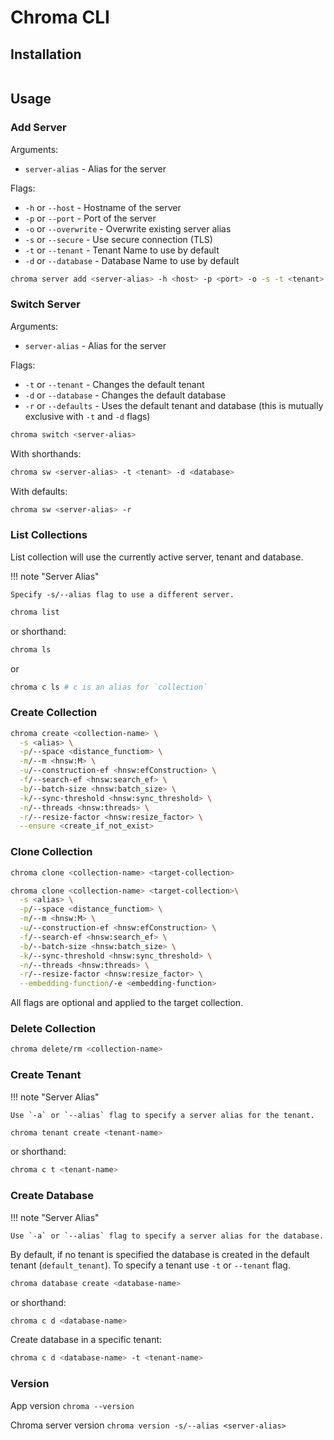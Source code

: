 # Chroma CLI

## Installation

```bash
```

## Usage

### Add Server

Arguments:

- `server-alias` - Alias for the server

Flags:

- `-h` or `--host` - Hostname of the server
- `-p` or `--port` - Port of the server
- `-o` or `--overwrite` - Overwrite existing server alias
- `-s` or `--secure` - Use secure connection (TLS)
- `-t` or `--tenant` - Tenant Name to use by default
- `-d` or `--database` - Database Name to use by default

```bash
chroma server add <server-alias> -h <host> -p <port> -o -s -t <tenant> -d <database>
```

### Switch Server

Arguments:

- `server-alias` - Alias for the server

Flags:

- `-t` or `--tenant` - Changes the default tenant
- `-d` or `--database` - Changes the default database
- `-r` or `--defaults` - Uses the default tenant and database (this is mutually exclusive with `-t` and `-d` flags)

```bash
chroma switch <server-alias>
```

With shorthands:

```bash
chroma sw <server-alias> -t <tenant> -d <database>
```

With defaults:

```bash
chroma sw <server-alias> -r
```

### List Collections

List collection will use the currently active server, tenant and database.

!!! note "Server Alias"

    Specify -s/--alias flag to use a different server.

```bash
chroma list
```

or shorthand:

```bash
chroma ls
```

or

```bash
chroma c ls # c is an alias for `collection`
```

### Create Collection

```bash
chroma create <collection-name> \
  -s <alias> \
  -p/--space <distance_functiom> \
  -m/--m <hnsw:M> \
  -u/--construction-ef <hnsw:efConstruction> \
  -f/--search-ef <hnsw:search_ef> \
  -b/--batch-size <hnsw:batch_size> \
  -k/--sync-threshold <hnsw:sync_threshold> \
  -n/--threads <hnsw:threads> \
  -r/--resize-factor <hnsw:resize_factor> \
  --ensure <create_if_not_exist>
```

### Clone Collection

```bash
chroma clone <collection-name> <target-collection>
```

```bash
chroma clone <collection-name> <target-collection>\
  -s <alias> \
  -p/--space <distance_functiom> \
  -m/--m <hnsw:M> \
  -u/--construction-ef <hnsw:efConstruction> \
  -f/--search-ef <hnsw:search_ef> \
  -b/--batch-size <hnsw:batch_size> \
  -k/--sync-threshold <hnsw:sync_threshold> \
  -n/--threads <hnsw:threads> \
  -r/--resize-factor <hnsw:resize_factor> \
  --embedding-function/-e <embedding-function>
```

All flags are optional and applied to the target collection.

### Delete Collection

```bash
chroma delete/rm <collection-name>
```

### Create Tenant

!!! note "Server Alias"

    Use `-a` or `--alias` flag to specify a server alias for the tenant.

```bash
chroma tenant create <tenant-name>
```

or shorthand:

```bash
chroma c t <tenant-name>
```

### Create Database

!!! note "Server Alias"

    Use `-a` or `--alias` flag to specify a server alias for the database.

By default, if no tenant is specified the database is created in the default tenant (`default_tenant`). To specify a
tenant use `-t` or `--tenant` flag.

```bash
chroma database create <database-name>
```

or shorthand:

```bash
chroma c d <database-name>
```

Create database in a specific tenant:

```bash
chroma c d <database-name> -t <tenant-name>
```

### Version

App version `chroma --version`

Chroma server version `chroma version -s/--alias <server-alias>`
